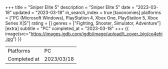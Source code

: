 +++
title = "Sniper Elite 5"
description = "Sniper Elite 5"
date = "2023-03-18"
updated = "2023-03-18"
in_search_index = true
[taxonomies]
platforms = ["PC (Microsoft Windows), PlayStation 4, Xbox One, PlayStation 5, Xbox Series X|S"]
rating = []
genres = ["Fighting, Shooter, Simulator, Adventure"]
[extra]
subtitle = "PC"
completed_at = "2023-03-18"
+++
{{ image(src="https://images.igdb.com/igdb/image/upload/t_cover_big/co4ehj.jpg") }}

|              |            |
| ------------ | ---------- |
| Platforms    | PC |
| Completed at | 2023/03/18 |

